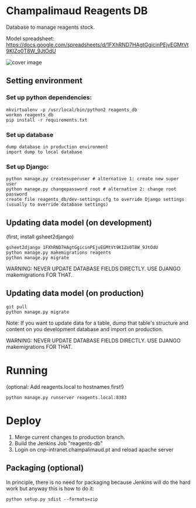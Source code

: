 # Champalimaud Reagents DB

Database to manage reagents stock.

Model spreadsheet: https://docs.google.com/spreadsheets/d/1FXhRND7HAgtGgicinPEjvEGMtVt9KIZo0T8W_9JtOdU


![cover image](https://bytebucket.org/fchampalimaud/reagents-db/raw/2094c0add6a176c77e71d3ff47319d18b0caa4d4/cover_image.png?token=1bda18209bf8b1e6382a8b7121eb0b9295b3966d)

## Setting environment

### Set up python dependencies:

	mkvirtualenv -p /usr/local/bin/python2 reagents_db
	workon reagents_db
	pip install -r requirements.txt

### Set up database

	dump database in production environment
	import dump to local database

### Set up Django:

    python manage.py createsuperuser # alternative 1: create new super user
    python manage.py changepassword root # alternative 2: change root password
    create file reagents_db/dev-settings.cfg to override Django settings (usually to override database settings)

## Updating data model (on development)

(first, install gsheet2django)

    gsheet2django 1FXhRND7HAgtGgicinPEjvEGMtVt9KIZo0T8W_9JtOdU
    python manage.py makemigrations reagents
    python manage.py migrate

WARNING: NEVER UPDATE DATABASE FIELDS DIRECTLY. USE DJANGO makemigrations FOR THAT.

## Updating data model (on production)

    git pull
    python manage.py migrate

Note: If you want to update data for a table, dump that table's structure and content on you development database and import on production.

WARNING: NEVER UPDATE DATABASE FIELDS DIRECTLY. USE DJANGO makemigrations FOR THAT.



# Running
(optional: Add reagents.local to hostnames first!)

    python manage.py runserver reagents.local:8383

# Deploy

1. Merge current changes to production branch.
2. Build the Jenkins Job "reagents-db"
3. Login on cnp-intranet.champalimaud.pt and reload apache server

## Packaging (optional)
In principle, there is no need for packaging because Jenkins will do the hard work but anyway this is how to do it:

	python setup.py sdist --formats=zip

